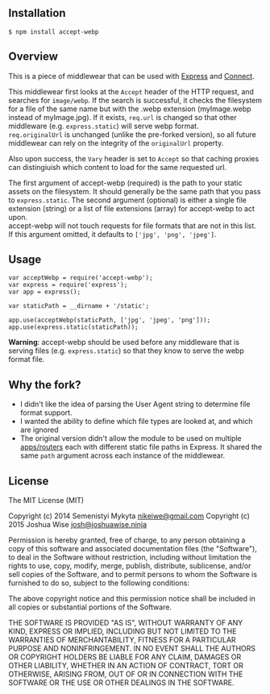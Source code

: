 ## Installation
`$ npm install accept-webp`

## Overview
This is a piece of middlewear that can be used with [Express](http://expressjs.com/) and [Connect](https://github.com/senchalabs/connect/).

This middlewear first looks at the `Accept` header of the HTTP request, and searches for `image/webp`. If the search is successful, it checks the filesystem for a file of the same name but with the .webp extension (myImage.webp instead of myImage.jpg). If it exists, `req.url` is changed so that other middleware (e.g. `express.static`) will serve webp format.  
`req.originalUrl` is unchanged (unlike the pre-forked version), so all future middlewear can rely on the integrity of the `originalUrl` property.

Also upon success, the `Vary` header is set to `Accept` so that caching
proxies can distingiuish which content to load for the same requested url.

The first argument of accept-webp (required) is the path to your static assets on the filesystem. It should generally be the same path that you pass to `express.static`.
The second argument (optional) is either a single file extension (string) or a list of file extensions (array) for accept-webp to act upon.  
accept-webp will not touch requests for file formats that are not in this list. If this argument omitted, it defaults to `['jpg', 'png', 'jpeg']`.

## Usage
```
var acceptWebp = require('accept-webp');
var express = require('express'); 
var app = express();

var staticPath = __dirname + '/static';

app.use(acceptWebp(staticPath, ['jpg', 'jpeg', 'png']));
app.use(express.static(staticPath));
```

**Warning**: accept-webp should be used before any middleware that is serving files (e.g. `express.static`) so that they know to serve the webp format file.

## Why the fork?
* I didn't like the idea of parsing the User Agent string to determine file format support.
* I wanted the ability to define which file types are looked at, and which are ignored
* The original version didn't allow the module to be used on multiple [apps/routers](http://expressjs.com/4x/api.html#router) each with different static file paths in Express. It shared the same `path` argument across each instance of the middlewear.

## License

The MIT License (MIT)

Copyright (c) 2014 Semenistyi Mykyta nikeiwe@gmail.com
Copyright (c) 2015 Joshua Wise josh@joshuawise.ninja

Permission is hereby granted, free of charge, to any person obtaining a copy
of this software and associated documentation files (the "Software"), to deal
in the Software without restriction, including without limitation the rights
to use, copy, modify, merge, publish, distribute, sublicense, and/or sell
copies of the Software, and to permit persons to whom the Software is
furnished to do so, subject to the following conditions:

The above copyright notice and this permission notice shall be included in
all copies or substantial portions of the Software.

THE SOFTWARE IS PROVIDED "AS IS", WITHOUT WARRANTY OF ANY KIND, EXPRESS OR
IMPLIED, INCLUDING BUT NOT LIMITED TO THE WARRANTIES OF MERCHANTABILITY,
FITNESS FOR A PARTICULAR PURPOSE AND NONINFRINGEMENT. IN NO EVENT SHALL THE
AUTHORS OR COPYRIGHT HOLDERS BE LIABLE FOR ANY CLAIM, DAMAGES OR OTHER
LIABILITY, WHETHER IN AN ACTION OF CONTRACT, TORT OR OTHERWISE, ARISING FROM,
OUT OF OR IN CONNECTION WITH THE SOFTWARE OR THE USE OR OTHER DEALINGS IN
THE SOFTWARE.

